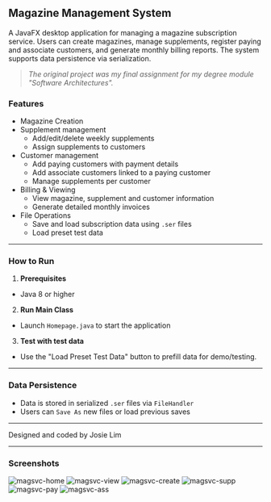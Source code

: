 ## Magazine Management System

A JavaFX desktop application for managing a magazine subscription service. Users can create magazines, manage supplements, 
register paying and associate customers, and generate monthly billing reports. The system supports data persistence via serialization.

>*The original project was my final assignment for my degree module "Software Architectures".*

### Features
- Magazine Creation
- Supplement management
    - Add/edit/delete weekly supplements
    - Assign supplements to customers
- Customer management
    - Add paying customers with payment details
    - Add associate customers linked to a paying customer
    - Manage supplements per customer
- Billing & Viewing
    - View magazine, supplement and customer information
    - Generate detailed monthly invoices
- File Operations
    - Save and load subscription data using `.ser` files
    - Load preset test data

---

### How to Run
1. **Prerequisites**
  - Java 8 or higher
2. **Run Main Class**
  - Launch `Homepage.java` to start the application
3. **Test with test data**
  - Use the "Load Preset Test Data" button to prefill data for demo/testing.

---

### Data Persistence
- Data is stored in serialized `.ser` files via `FileHandler`
- Users can `Save As` new files or load previous saves

---

Designed and coded by Josie Lim

---

### Screenshots
![magsvc-home](https://github.com/user-attachments/assets/7a05e980-2206-48e9-a422-779aef89dfe7)
![magsvc-view](https://github.com/user-attachments/assets/f29725bf-8b1e-4e03-a26e-2f4f3fc702a9)
![magsvc-create](https://github.com/user-attachments/assets/52323184-7e41-4ceb-b7e8-79f1c032e919)
![magsvc-supp](https://github.com/user-attachments/assets/3daa1925-ba3d-4918-a23a-f6f2d6afc009)
![magsvc-pay](https://github.com/user-attachments/assets/e6f7448c-3907-43b8-af5c-b0044569d4e4)
![magsvc-ass](https://github.com/user-attachments/assets/5caffee0-93ad-49a4-93a1-711bb7a5e299)
